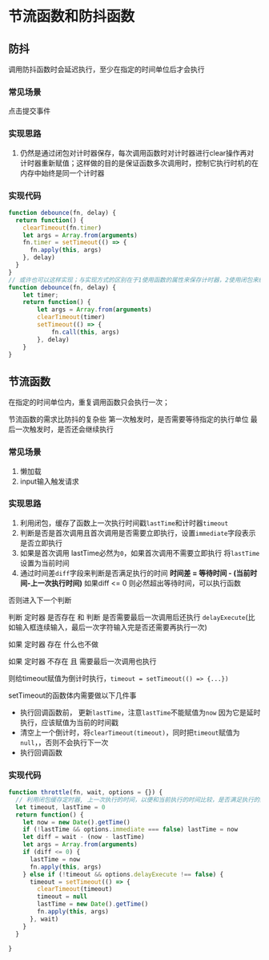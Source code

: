 # 节流函数和防抖函数
## 防抖
调用防抖函数时会延迟执行，至少在指定的时间单位后才会执行

### 常见场景
点击提交事件

### 实现思路
1. 仍然是通过闭包对计时器保存，每次调用函数时对计时器进行clear操作再对计时器重新赋值；这样做的目的是保证函数多次调用时，控制它执行时机的在内存中始终是同一个计时器

### 实现代码
```javascript
function debounce(fn, delay) {
  return function() {
    clearTimeout(fn.timer)
    let args = Array.from(arguments)
    fn.timer = setTimeout(() => {
      fn.apply(this, args)
    }, delay)
  }
}
// 或许也可以这样实现；与实现方式的区别在于1使用函数的属性来保存计时器，2使用闭包来缓存
function debounce(fn, delay) {
    let timer;
    return function() {
        let args = Array.from(arguments)
        clearTimeout(timer)
        setTimeout(() => {
            fn.call(this, args)
        }, delay)
    }
}
```
## 节流函数
在指定的时间单位内，重复调用函数只会执行一次；

节流函数的需求比防抖的复杂些
第一次触发时，是否需要等待指定的执行单位
最后一次触发时，是否还会继续执行

### 常见场景
1. 懒加载
2. input输入触发请求

### 实现思路
1. 利用闭包，缓存了函数上一次执行时间戳`lastTime`和计时器`timeout`
2. 判断是否是首次调用且首次调用是否需要立即执行，设置`immediate`字段表示是否立即执行
3. 如果是首次调用 lastTime必然为`0`，如果首次调用不需要立即执行 将`lastTime`设置为当前时间
4. 通过时间差`diff`字段来判断是否满足执行的时间
**时间差 = 等待时间 - (当前时间-上一次执行时间)**
如果diff <= 0 则必然超出等待时间，可以执行函数

否则进入下一个判断 

判断 定时器 是否存在 和 判断 是否需要最后一次调用后还执行 `delayExecute`(比如输入框连续输入，最后一次字符输入完是否还需要再执行一次)

如果 定时器 存在 什么也不做

如果 定时器 不存在 且 需要最后一次调用也执行

则给timeout赋值为倒计时执行，`timeout = setTimeout(() => {...})`

setTimeout的函数体内需要做以下几件事
- 执行回调函数前， 更新`lastTime`，注意`lastTime`不能赋值为`now` 因为它是延时执行，应该赋值为当前的时间戳
- 清空上一个倒计时，将`clearTimeout(timeout)`，同时把`timeout`赋值为`null`，，否则不会执行下一次
- 执行回调函数


### 实现代码
```javascript
function throttle(fn, wait, options = {}) {
  // 利用闭包缓存定时器, 上一次执行的时间，以便和当前执行的时间比较，是否满足执行的条件
  let timeout, lastTime = 0
  return function() {
    let now = new Date().getTime()
    if (!lastTime && options.immediate === false) lastTime = now
    let diff = wait - (now - lastTime)
    let args = Array.from(arguments)
    if (diff <= 0) {
      lastTime = now
      fn.apply(this, args)
    } else if (!timeout && options.delayExecute !== false) {
      timeout = setTimeout(() => {
        clearTimeout(timeout)
        timeout = null
        lastTime = new Date().getTime()
        fn.apply(this, args)
      }, wait)
    }
  }
  
}
```
